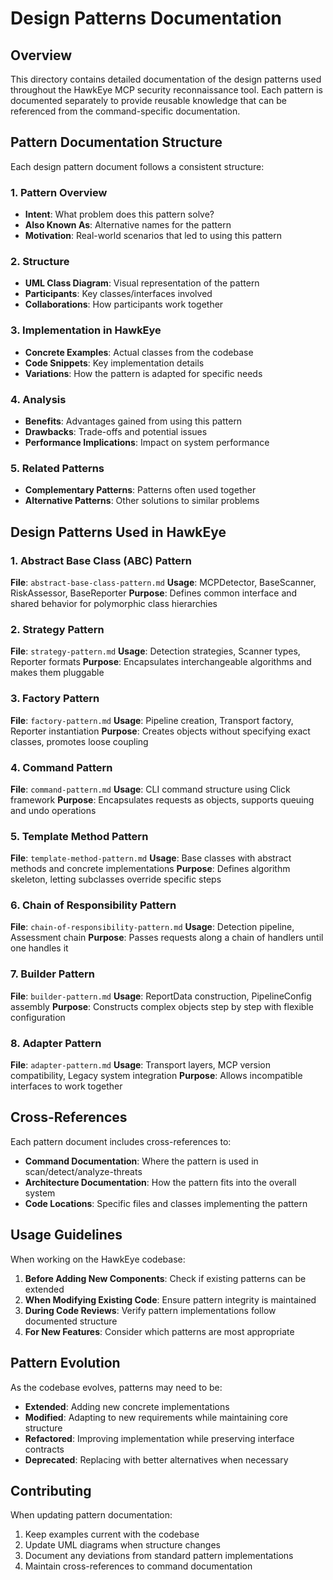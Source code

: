 # Design Patterns Documentation

## Overview

This directory contains detailed documentation of the design patterns used throughout the HawkEye MCP security reconnaissance tool. Each pattern is documented separately to provide reusable knowledge that can be referenced from the command-specific documentation.

## Pattern Documentation Structure

Each design pattern document follows a consistent structure:

### 1. Pattern Overview
- **Intent**: What problem does this pattern solve?
- **Also Known As**: Alternative names for the pattern
- **Motivation**: Real-world scenarios that led to using this pattern

### 2. Structure
- **UML Class Diagram**: Visual representation of the pattern
- **Participants**: Key classes/interfaces involved
- **Collaborations**: How participants work together

### 3. Implementation in HawkEye
- **Concrete Examples**: Actual classes from the codebase
- **Code Snippets**: Key implementation details
- **Variations**: How the pattern is adapted for specific needs

### 4. Analysis
- **Benefits**: Advantages gained from using this pattern
- **Drawbacks**: Trade-offs and potential issues
- **Performance Implications**: Impact on system performance

### 5. Related Patterns
- **Complementary Patterns**: Patterns often used together
- **Alternative Patterns**: Other solutions to similar problems

## Design Patterns Used in HawkEye

### 1. Abstract Base Class (ABC) Pattern
**File**: `abstract-base-class-pattern.md`
**Usage**: MCPDetector, BaseScanner, RiskAssessor, BaseReporter
**Purpose**: Defines common interface and shared behavior for polymorphic class hierarchies

### 2. Strategy Pattern
**File**: `strategy-pattern.md`
**Usage**: Detection strategies, Scanner types, Reporter formats
**Purpose**: Encapsulates interchangeable algorithms and makes them pluggable

### 3. Factory Pattern
**File**: `factory-pattern.md`
**Usage**: Pipeline creation, Transport factory, Reporter instantiation
**Purpose**: Creates objects without specifying exact classes, promotes loose coupling

### 4. Command Pattern
**File**: `command-pattern.md`
**Usage**: CLI command structure using Click framework
**Purpose**: Encapsulates requests as objects, supports queuing and undo operations

### 5. Template Method Pattern
**File**: `template-method-pattern.md`
**Usage**: Base classes with abstract methods and concrete implementations
**Purpose**: Defines algorithm skeleton, letting subclasses override specific steps

### 6. Chain of Responsibility Pattern
**File**: `chain-of-responsibility-pattern.md`
**Usage**: Detection pipeline, Assessment chain
**Purpose**: Passes requests along a chain of handlers until one handles it

### 7. Builder Pattern
**File**: `builder-pattern.md`
**Usage**: ReportData construction, PipelineConfig assembly
**Purpose**: Constructs complex objects step by step with flexible configuration

### 8. Adapter Pattern
**File**: `adapter-pattern.md`
**Usage**: Transport layers, MCP version compatibility, Legacy system integration
**Purpose**: Allows incompatible interfaces to work together

## Cross-References

Each pattern document includes cross-references to:
- **Command Documentation**: Where the pattern is used in scan/detect/analyze-threats
- **Architecture Documentation**: How the pattern fits into the overall system
- **Code Locations**: Specific files and classes implementing the pattern

## Usage Guidelines

When working on the HawkEye codebase:

1. **Before Adding New Components**: Check if existing patterns can be extended
2. **When Modifying Existing Code**: Ensure pattern integrity is maintained
3. **During Code Reviews**: Verify pattern implementations follow documented structure
4. **For New Features**: Consider which patterns are most appropriate

## Pattern Evolution

As the codebase evolves, patterns may need to be:
- **Extended**: Adding new concrete implementations
- **Modified**: Adapting to new requirements while maintaining core structure
- **Refactored**: Improving implementation while preserving interface contracts
- **Deprecated**: Replacing with better alternatives when necessary

## Contributing

When updating pattern documentation:
1. Keep examples current with the codebase
2. Update UML diagrams when structure changes
3. Document any deviations from standard pattern implementations
4. Maintain cross-references to command documentation 